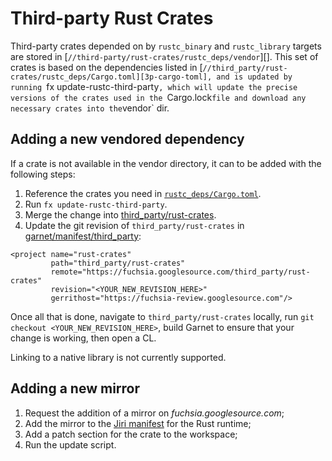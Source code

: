 # Third-party Rust Crates

Third-party crates depended on by `rustc_binary` and `rustc_library` targets
are stored in [`//third-party/rust-crates/rustc_deps/vendor`][].
This set of crates is based on the dependencies listed in
[`//third_party/rust-crates/rustc_deps/Cargo.toml][3p-cargo-toml],
and is updated by running `fx update-rustc-third-party`, which will update
the precise versions of the crates used in the `Cargo.lock` file and download
any necessary crates into the `vendor` dir.

## Adding a new vendored dependency

If a crate is not available in the vendor directory, it can to be added with
the following steps:

1. Reference the crates you need in [`rustc_deps/Cargo.toml`][3p-cargo-toml].
1. Run `fx update-rustc-third-party`.
1. Merge the change into [third_party/rust-crates][3p-crates].
1. Update the git revision of `third_party/rust-crates` in
   [garnet/manifest/third_party][3p-manifest]:

```
<project name="rust-crates"
         path="third_party/rust-crates"
         remote="https://fuchsia.googlesource.com/third_party/rust-crates"
         revision="<YOUR_NEW_REVISION_HERE>"
         gerrithost="https://fuchsia-review.googlesource.com"/>
```

Once all that is done, navigate to `third_party/rust-crates` locally,
run `git checkout <YOUR_NEW_REVISION_HERE>`, build Garnet to ensure that your
change is working, then open a CL.

Linking to a native library is not currently supported.

## Adding a new mirror

1. Request the addition of a mirror on *fuchsia.googlesource.com*;
1. Add the mirror to the [Jiri manifest][jiri-manifest] for the Rust runtime;
1. Add a patch section for the crate to the workspace;
1. Run the update script.

[3p-crates]: https://fuchsia.googlesource.com/third_party/rust-crates/
[3p-cargo-toml]: https://fuchsia.googlesource.com/third_party/rust-crates/+/master/rustc_deps/Cargo.toml
[3p-manifest]: https://fuchsia.googlesource.com/garnet/+/master/manifest/third_party#190
[3p-vendor]: https://fuchsia.googlesource.com/third_party/rust-crates/+/master/rustc_deps/vendor/
[jiri-manifest]: https://fuchsia.googlesource.com/manifest/+/master/runtimes/rust "Jiri manifest"

